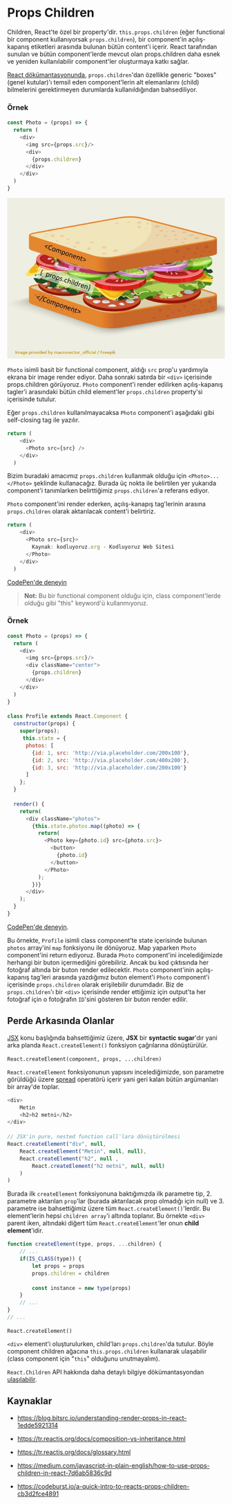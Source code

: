 # Props Children

Children, React'te özel bir property'dir. `this.props.children` (eğer functional bir component kullanıyorsak `props.children`), bir component'in açılış-kapanış etiketleri arasında bulunan bütün content'i içerir. React tarafından sunulan ve bütün component'lerde mevcut olan props.children daha esnek ve yeniden kullanılabilir component'ler oluşturmaya katkı sağlar. 

[React dökümantasyonunda](https://tr.reactjs.org/docs/composition-vs-inheritance.html#containment), `props.children`'dan özellikle generic "boxes" (genel kutular)'ı temsil eden component'lerin alt elemanlarını (child) bilmelerini gerektirmeyen durumlarda kullanıldığından bahsediliyor. 

### Örnek

```javascript
const Photo = (props) => {
  return (
    <div>
      <img src={props.src}/>
      <div>
        {props.children}
      </div>
    </div>
  )
}
```
![props-children](https://raw.githubusercontent.com/Kodluyoruz/taskforce/main/react-js/props-children/figures/props-children.jpeg)

`Photo` isimli basit bir functional component, aldığı `src` prop'u yardımıyla ekrana bir image render ediyor. Daha sonraki satırda bir `<div>` içerisinde props.children görüyoruz. `Photo` component'i render edilirken açılış-kapanış tagler'i arasındaki bütün child element'ler `props.children` property'si içerisinde tutulur. 

Eğer `props.children` kullanılmayacaksa `Photo` component'i aşağıdaki gibi self-closing tag ile yazılır.

```javascript
return (
    <div>
      <Photo src={src} />
    </div>
  )
```

Bizim buradaki amacımız `props.children` kullanmak olduğu için `<Photo>...</Photo>` şeklinde kullanacağız. Burada üç nokta ile belirtilen yer yukarıda component'i tanımlarken belirttiğimiz `props.children`'a referans ediyor. 

`Photo` component'ini render ederken, açılış-kanapış tag'lerinin arasına `props.children` olarak aktarılacak content'i belirtiriz.

```javascript
return (
    <div>
      <Photo src={src}>
        Kaynak: kodluyoruz.org - Kodluyoruz Web Sitesi
      </Photo>
    </div>
  )

```

[CodePen'de deneyin](https://codepen.io/Kodluyoruz/pen/PoGWwwm)

> **Not:** Bu bir functional component olduğu için, class component'lerde olduğu gibi "this" keyword'ü kullanmıyoruz.

### Örnek

```javascript
const Photo = (props) => {
  return (
    <div>
      <img src={props.src}/>
      <div className="center">
        {props.children}
      </div>
    </div>
  )
}

class Profile extends React.Component {
  constructor(props) {
    super(props);
     this.state = {
      photos: [
        {id: 1, src: 'http://via.placeholder.com/200x100'},
        {id: 2, src: 'http://via.placeholder.com/400x200'},
        {id: 3, src: 'http://via.placeholder.com/200x100'}
      ]
    };
  }
 
  render() {
    return(
      <div className="photos">
        {this.state.photos.map((photo) => {
          return(
            <Photo key={photo.id} src={photo.src}>
              <button>
                {photo.id}
              </button>
            </Photo>
          );
        })}
      </div>
    );
  }
}
```

[CodePen'de deneyin](https://codepen.io/Kodluyoruz/pen/ZEpKVXo?editors=1111).

Bu örnekte, `Profile` isimli class component'te state içerisinde bulunan `photos` array'ini `map` fonksiyonu ile dönüyoruz. Map yaparken `Photo` component'ini return ediyoruz. Burada `Photo` component'ini incelediğimizde herhangi bir buton içermediğini görebiliriz. Ancak bu kod çıktısında her fotoğraf altında bir buton render edilecektir. `Photo` component'inin açılış-kapanış tag'leri arasında yazdığımız buton element'i `Photo` component'i içerisinde `props.children` olarak erişilebilir durumdadır. Biz de `props.children`'ı bir `<div>` içerisinde render ettiğimiz için output'ta her fotoğraf için o fotoğrafın `ID`'sini gösteren bir buton render edilir.

## Perde Arkasında Olanlar

[JSX](../jsx) konu başlığında bahsettiğimiz üzere, **JSX** bir **syntactic sugar**'dır yani arka planda `React.createElement()` fonksiyon çağrılarına dönüştürülür. 

`React.createElement(component, props, ...children)` 

`React.createElement` fonksiyonunun yapısını incelediğimizde, son parametre görüldüğü üzere [spread](https://developer.mozilla.org/en-US/docs/Web/JavaScript/Reference/Operators/Spread_syntax) operatörü içerir yani geri kalan bütün argümanları bir array'de toplar. 

```javascript
<div>
    Metin
    <h2>h2 metni</h2>
</div>

// JSX'in pure, nested function call'lara dönüştürülmesi
React.createElement("div", null, 
    React.createElement("Metin", null, null),
    React.createElement("h2", null ,
        React.createElement("h2 metni", null, null)
    )
)
```

Burada ilk `createElement` fonksiyonuna baktığımızda ilk parametre tip, 2. parametre aktarılan `prop`'lar (burada aktarılacak prop olmadığı için null) ve 3. parametre ise bahsettiğimiz üzere tüm `React.createElement()`'lerdir. Bu element'lerin hepsi `children array`'i altında toplanır. Bu örnekte `<div>` parent iken, altındaki diğert tüm `React.createElement`'ler onun **child element**'idir. 

```javascript
function createElement(type, props, ...children) {
    // ...
    if(IS_CLASS(type)) {
        let props = props
        props.children = children
      
      	const instance = new type(props)
    }
    // ...
}
// ...
```

`React.createElement()`

`<div>` element'i oluşturulurken, child'ları `props.children`'da tutulur. Böyle component children ağacına `this.props.children` kullanarak ulaşabilir (class component için "`this`" olduğunu unutmayalım).

`React.Children` API hakkında daha detaylı bilgiye dökümantasyondan [ulaşılabilir](https://tr.reactjs.org/docs/react-api.html#react.children). 



## Kaynaklar

- https://blog.bitsrc.io/understanding-render-props-in-react-1edde5921314

- https://tr.reactjs.org/docs/composition-vs-inheritance.html

- https://tr.reactjs.org/docs/glossary.html

- https://medium.com/javascript-in-plain-english/how-to-use-props-children-in-react-7d6ab5836c9d

- https://codeburst.io/a-quick-intro-to-reacts-props-children-cb3d2fce4891

